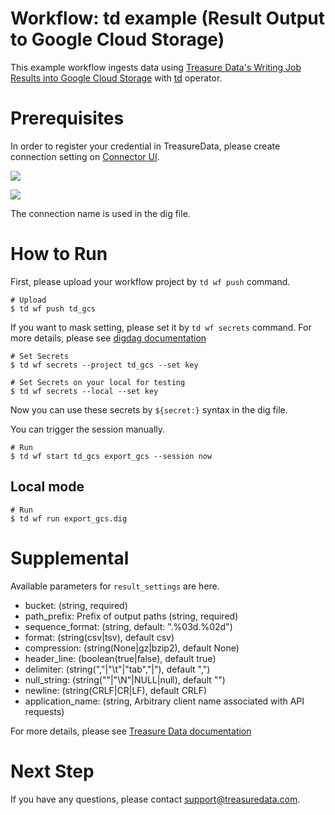 # Workflow: td example (Result Output to Google Cloud Storage)

This example workflow ingests data using [Treasure Data's Writing Job Results into Google Cloud Storage](https://docs.treasuredata.com/display/public/INT/Google+Cloud+Storage+Export+Integration) with [td](https://docs.digdag.io/operators/td.html) operator.

# Prerequisites

In order to register your credential in TreasureData, please create connection setting on [Connector UI](https://console.treasuredata.com/app/connections).

![](https://t.gyazo.com/teams/treasure-data/c7d87640f437d41bd6c7efeeb2793223.png)

![](https://t.gyazo.com/teams/treasure-data/8a59641ff11cb32d97f9d7c2c785613b.png)

The connection name is used in the dig file.

# How to Run

First, please upload your workflow project by `td wf push` command.

    # Upload
    $ td wf push td_gcs

If you want to mask setting, please set it by `td wf secrets` command. For more details, please see [digdag documentation](https://docs.digdag.io/command_reference.html#secrets)

    # Set Secrets
    $ td wf secrets --project td_gcs --set key

    # Set Secrets on your local for testing
    $ td wf secrets --local --set key

Now you can use these secrets by `${secret:}` syntax in the dig file.

You can trigger the session manually.

    # Run
    $ td wf start td_gcs export_gcs --session now

## Local mode

    # Run
    $ td wf run export_gcs.dig

# Supplemental

Available parameters for `result_settings` are here.

- bucket: (string, required)
- path_prefix: Prefix of output paths (string, required)
- sequence_format: (string, default: ".%03d.%02d")
- format: (string(csv|tsv), default csv)
- compression: (string(None|gz|bzip2), default None)
- header_line: (boolean(true|false), default true)
- delimiter: (string(","|"\t"|"tab","|"), default ",")
- null_string: (string(""|"\N"|NULL|null), default "")
- newline: (string(CRLF|CR|LF), default CRLF)
- application_name: (string, Arbitrary client name associated with API requests)

For more details, please see [Treasure Data documentation](https://docs.treasuredata.com/display/public/INT/Exporting+Data+from+Google+Cloud+Storage+CLI)

# Next Step

If you have any questions, please contact support@treasuredata.com.
